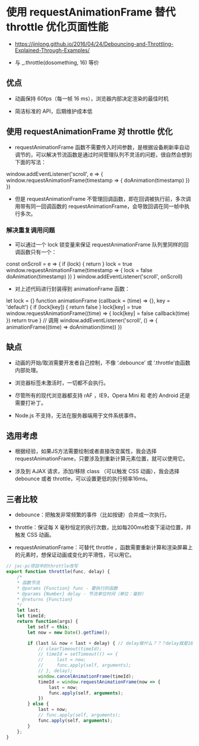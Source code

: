 # 使用 requestAnimationFrame 替代 throttle 优化页面性能

- https://jinlong.github.io/2016/04/24/Debouncing-and-Throttling-Explained-Through-Examples/

- 与 _.throttle(dosomething, 16) 等价

## 优点

- 动画保持 60fps（每一帧 16 ms），浏览器内部决定渲染的最佳时机

- 简洁标准的 API，后期维护成本低

## 使用 requestAnimationFrame 对 throttle 优化

- requestAnimationFrame 函数不需要传入时间参数，是根据设备刷新率自动调节的，可以解决节流函数是通过时间管理队列不灵活的问题，很自然会想到下面的写法：

window.addEventListener('scroll', e => {
    window.requestAnimationFrame(timestamp => {
        doAnimation(timestamp)
    })
})

- 但是 requestAnimationFrame 不管理回调函数，即在回调被执行前，多次调用带有同一回调函数的 requestAnimationFrame，会导致回调在同一帧中执行多次。

### 解决重复调用问题

- 可以通过一个 lock 锁变量来保证 requestAnimationFrame 队列里同样的回调函数只有一个：

const onScroll = e => {
    if (lock) { return }
    lock = true
    window.requestAnimationFrame(timestamp => {
        lock = false
        doAnimation(timestamp)
    })
}
window.addEventListener('scroll', onScroll)

- 对上述代码进行封装得到 animationFrame 函数：

let lock = {}
function animationFrame (callback = (time) => {}, key = 'default') {
    if (lock[key]) { return false }
    lock[key] = true
    window.requestAnimationFrame((time) => {
        lock[key] = false
        callback(time)
    })
    return true
}
// 调用
window.addEventListener('scroll', () => { animationFrame((time) => doAnimation(time)) })


## 缺点

- 动画的开始/取消需要开发者自己控制，不像 ‘.debounce’ 或 ‘.throttle’由函数内部处理。

- 浏览器标签未激活时，一切都不会执行。

- 尽管所有的现代浏览器都支持 rAF ，IE9，Opera Mini 和 老的 Android 还是需要打补丁。

- Node.js 不支持，无法在服务器端用于文件系统事件。

## 选用考虑

- 根据经验，如果JS方法需要绘制或者直接改变属性，我会选择 requestAnimationFrame，只要涉及到重新计算元素位置，就可以使用它。

- 涉及到 AJAX 请求，添加/移除 class （可以触发 CSS 动画），我会选择 debounce 或者 throttle，可以设置更低的执行频率16ms。

## 三者比较

- debounce：把触发非常频繁的事件（比如按键）合并成一次执行。

- throttle：保证每 X 毫秒恒定的执行次数，比如每200ms检查下滚动位置，并触发 CSS 动画。

- requestAnimationFrame：可替代 throttle ，函数需要重新计算和渲染屏幕上的元素时，想保证动画或变化的平滑性，可以用它。

```js
// jxc-pc项目中的throttle改写
export function throttle(func, delay) {
    /*
    * 函数节流
    * @params {Function} func - 要执行的函数
    * @params {Number} delay - 节流单位时间（单位：毫秒）
    * @returns {Function}
    */
    let last;
    let timeId;
    return function(args) {
        let self = this;
        let now = new Date().getTime();

        if (last && now < last + delay) { // delay做什么？？？delay就是16.7ms
            // clearTimeout(timeId);
            // timeId = setTimeout(() => {
            //     last = now;
            //     func.apply(self, arguments);
            // }, delay);
            window.cancelAnimationFrame(timeId);
            timeId = window.requestAnimationFrame(now => {
                last = now;
                func.apply(self, arguments);
            })
        } else {
            last = now;
            // func.apply(self, arguments);
            func.apply(self, arguments);
        }
    };
}
```